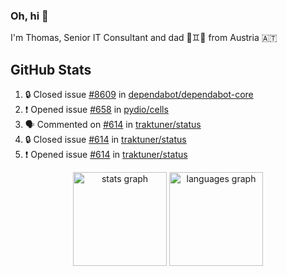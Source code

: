 ### Oh, hi 👋

I'm Thomas, Senior IT Consultant and dad 👶♊️👶 from Austria 🇦🇹

<!--
**traktuner/traktuner** is a ✨ _special_ ✨ repository because its `README.md` (this file) appears on your GitHub profile.

Here are some ideas to get you started:

- 🔭 I’m currently working on ...
- 🌱 I’m currently learning ...
- 👯 I’m looking to collaborate on ...
- 🤔 I’m looking for help with ...
- 💬 Ask me about ...
- 📫 How to reach me: ...
- 😄 Pronouns: ...
- ⚡ Fun fact: ...
-->

</div>

## GitHub Stats
<!--START_SECTION:activity-->
1. 🔒 Closed issue [#8609](https://github.com/dependabot/dependabot-core/issues/8609) in [dependabot/dependabot-core](https://github.com/dependabot/dependabot-core)
2. ❗ Opened issue [#658](https://github.com/pydio/cells/issues/658) in [pydio/cells](https://github.com/pydio/cells)
3. 🗣 Commented on [#614](https://github.com/traktuner/status/issues/614#issuecomment-3149831954) in [traktuner/status](https://github.com/traktuner/status)
4. 🔒 Closed issue [#614](https://github.com/traktuner/status/issues/614) in [traktuner/status](https://github.com/traktuner/status)
5. ❗ Opened issue [#614](https://github.com/traktuner/status/issues/614) in [traktuner/status](https://github.com/traktuner/status)
<!--END_SECTION:activity-->

<div align="center">
  <img src="https://github-readme-stats.vercel.app/api?username=traktuner&hide_title=false&hide_rank=false&show_icons=true&include_all_commits=true&count_private=true&disable_animations=false&theme=dracula&locale=en&hide_border=false&order=1" height="150" alt="stats graph"  />
  <img src="https://github-readme-stats.vercel.app/api/top-langs?username=traktuner&locale=en&hide_title=false&layout=compact&card_width=320&langs_count=5&theme=dracula&hide_border=false&order=2" height="150" alt="languages graph"  />
</div>
